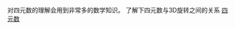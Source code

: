 

对四元数的理解会用到非常多的数学知识。
了解下四元数与3D旋转之间的关系
[四元数](https://krasjet.github.io/quaternion/bonus_gimbal_lock.pdf)